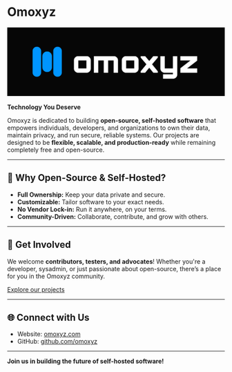 # Omoxyz

![](./assets/logo.svg)

**Technology You Deserve**  

Omoxyz is dedicated to building **open-source, self-hosted software** that empowers individuals, developers, and organizations to own their data, maintain privacy, and run secure, reliable systems. Our projects are designed to be **flexible, scalable, and production-ready** while remaining completely free and open-source.

---

## 📂 Why Open-Source & Self-Hosted?

- **Full Ownership:** Keep your data private and secure.  
- **Customizable:** Tailor software to your exact needs.  
- **No Vendor Lock-in:** Run it anywhere, on your terms.  
- **Community-Driven:** Collaborate, contribute, and grow with others.  

---

## 🤝 Get Involved

We welcome **contributors, testers, and advocates**! Whether you're a developer, sysadmin, or just passionate about open-source, there’s a place for you in the Omoxyz community.  

[Explore our projects](https://github.com/omoxyz)

---

## 🌐 Connect with Us

- Website: [omoxyz.com](https://omoxyz.com)
- GitHub: [github.com/omoxyz](https://github.com/omoxyz)

---

**Join us in building the future of self-hosted software!**

